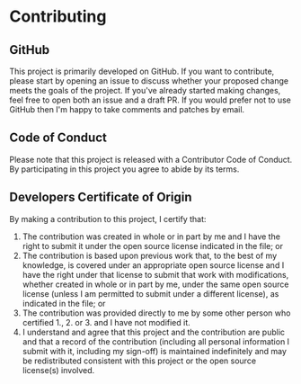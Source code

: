 # Contributing

## GitHub

This project is primarily developed on GitHub.
If you want to contribute, please start by opening an issue to discuss whether your proposed change meets the goals of the project.
If you've already started making changes, feel free to open both an issue and a draft PR.
If you would prefer not to use GitHub then I'm happy to take comments and patches by email.

## Code of Conduct

Please note that this project is released with a Contributor Code of Conduct. By participating in this project you agree to abide by its terms.

## Developers Certificate of Origin

By making a contribution to this project, I certify that:
1. The contribution was created in whole or in part by me and I have the right to submit it under the open source license indicated in the file; or
2. The contribution is based upon previous work that, to the best of my knowledge, is covered under an appropriate open source license and I have the right under that license to submit that work with modifications, whether created in whole or in part by me, under the same open source license (unless I am permitted to submit under a different license), as indicated in the file; or
3. The contribution was provided directly to me by some other person who certified 1., 2. or 3. and I have not modified it.
4. I understand and agree that this project and the contribution are public and that a record of the contribution (including all personal information I submit with it, including my sign-off) is maintained indefinitely and may be redistributed consistent with this project or the open source license(s) involved.
